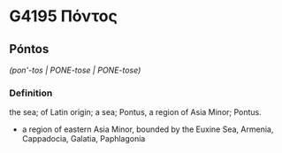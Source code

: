 # G4195 Πόντος

## Póntos

_(pon'-tos | PONE-tose | PONE-tose)_

### Definition

the sea; of Latin origin; a sea; Pontus, a region of Asia Minor; Pontus.

- a region of eastern Asia Minor, bounded by the Euxine Sea, Armenia, Cappadocia, Galatia, Paphlagonia

